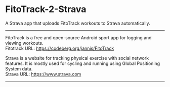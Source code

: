 # FitoTrack-2-Strava
A Strava app that uploads FitoTrack workouts to Strava automatically.

---

FitoTrack is a free and open-source Android sport app for logging and viewing workouts.   
Fitotrack URL: https://codeberg.org/jannis/FitoTrack

Strava is a website for tracking physical exercise with social network features. It is mostly used for cycling and running using Global Positioning System data.  
Strava URL: https://www.strava.com

---
